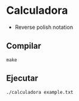 # Calculadora

- Reverse polish notation

## Compilar

```
make
```

## Ejecutar

```
./calculadora example.txt
```

